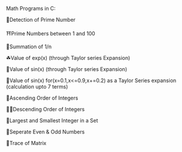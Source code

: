 Math Programs in C:

🛴Detection of Prime Number

⛩Prime Numbers between 1 and 100

🍬Summation of 1/n 

☘Value of exp(x) (through Taylor series Expansion)

🌸Value of sin(x) (through Taylor series Expansion)

🐸Value of sin(x) for(x=0.1,x<=0.9,x+=0.2) as a Taylor Series expansion (calculation upto 7 terms)

🦐Ascending Order of Integers

🐱‍🚀Descending Order of Integers

🦁Largest and Smallest Integer in a Set

🦉Seperate Even & Odd Numbers

🥑Trace of Matrix
